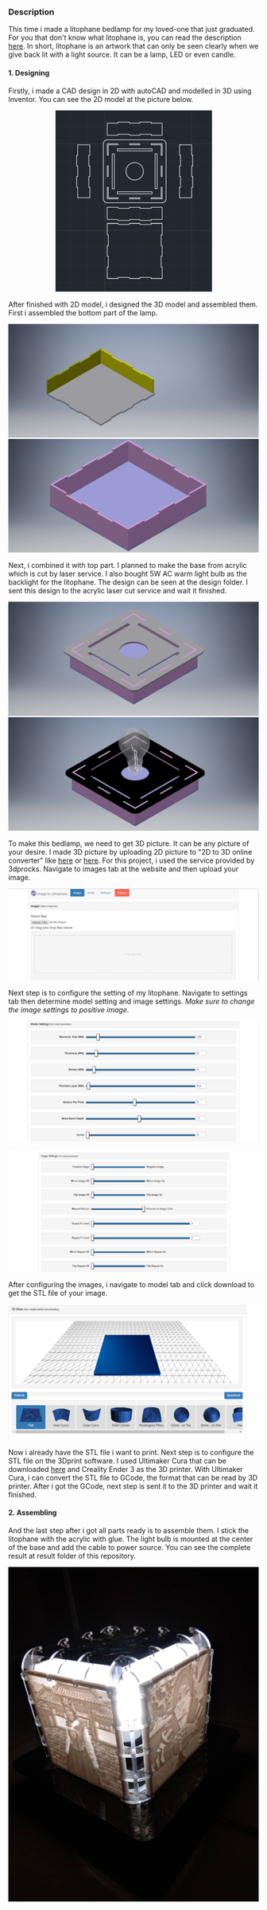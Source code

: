 ### Description

This time i made a litophane bedlamp for my loved-one that just graduated. For you that don't know what litophane is, you can read the description [here](https://en.wikipedia.org/wiki/Lithophane). In short, litophane is an artwork that can only be seen clearly when we give back lit with a light source. It can be a lamp, LED or even candle. 

#### 1. Designing
Firstly, i made a CAD design in 2D with autoCAD and modelled in 3D using Inventor. You can see the 2D model at the picture below.
<p align="center">
  <img  src="https://github.com/falithurrahman/litophane_bedlamp/blob/master/Design/step0.JPG">

</p>

After finished with 2D model, i designed the 3D model and assembled them. First i assembled the bottom part of the lamp.
<p align="center">
  <img  src="https://github.com/falithurrahman/litophane_bedlamp/blob/master/Design/step1.jpg">
    <img  src="https://github.com/falithurrahman/litophane_bedlamp/blob/master/Design/step2.jpg">
</p>

Next, i combined it with top part. I planned to make the base from acrylic which is cut by laser service. I also bought 5W AC warm light bulb as the backlight for the litophane. The design can be seen at the design folder. I sent this design to the acrylic laser cut service and wait it finished.
<p align="center">
  <img  src="https://github.com/falithurrahman/litophane_bedlamp/blob/master/Design/step3.jpg">
    <img  src="https://github.com/falithurrahman/litophane_bedlamp/blob/master/Design/step4.jpg">
</p>

To make this bedlamp, we need to get 3D picture. It can be any picture of your desire. I made 3D picture by uploading 2D picture to "2D to 3D online converter" like [here](http://3dp.rocks/lithophane/) or [here](https://lithophanemaker.com/). For this project, i used the service provided by 3dprocks. Navigate to images tab at the website and then upload your image. 

<p align="center">
  <img  src="https://github.com/falithurrahman/litophane_bedlamp/blob/master/Step/1.PNG">
</p>

Next step is to configure the setting of my litophane. Navigate to settings tab then determine model setting and image settings. *Make sure to change the image settings to positive image.*

<p align="center">
  <img  src="https://github.com/falithurrahman/litophane_bedlamp/blob/master/Step/2.PNG">
</p>
<p align="center">
  <img  src="https://github.com/falithurrahman/litophane_bedlamp/blob/master/Step/3.PNG">
</p>

After configuring the images, i navigate to model tab and click download to get the STL file of your image.

<p align="center">
  <img  src="https://github.com/falithurrahman/litophane_bedlamp/blob/master/Step/4.PNG">
</p>

Now i already have the STL file i want to print. Next step is to configure the STL file on the 3Dprint software. I used Ultimaker Cura that can be downloaded [here](https://ultimaker.com/software/ultimaker-cura) and Creality Ender 3 as the 3D printer. With Ultimaker Cura, i can convert the STL file to GCode, the format that can be read by 3D printer. After i got the GCode, next step is sent it to the 3D printer and wait it finished.

#### 2. Assembling
And the last step after i got all parts ready is to assemble them. I stick the litophane with the acrylic with glue. The light bulb is mounted at the center of the base and add the cable to power source. You can see the complete result at result folder of this repository.

<p align="center">
  <img  src="https://github.com/falithurrahman/litophane_bedlamp/blob/master/Result/88363.jpg">
</p>
